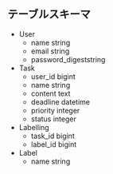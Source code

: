 ## テーブルスキーマ
* User
  - name string
  - email string
  - password_digeststring
* Task
  - user_id bigint
  - name string
  - content text
  - deadline datetime
  - priority integer
  - status integer
* Labelling
  - task_id bigint
  - label_id bigint
* Label
  - name string